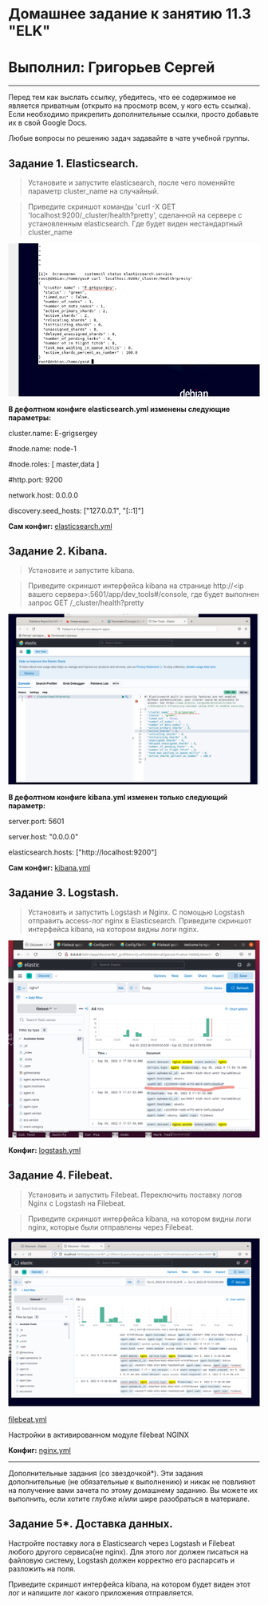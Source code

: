 # Домашнее задание к занятию 11.3 "ELK"
# Выполнил: Григорьев Сергей
____
 

Перед тем как выслать ссылку, убедитесь, что ее содержимое не является приватным (открыто на просмотр всем, у кого есть ссылка). Если необходимо прикрепить дополнительные ссылки, просто добавьте их в свой Google Docs.

Любые вопросы по решению задач задавайте в чате учебной группы.

## Задание 1. Elasticsearch.

> Установите и запустите elasticsearch, после чего поменяйте параметр cluster_name на случайный.

> Приведите скриншот команды 'curl -X GET 'localhost:9200/_cluster/health?pretty', сделанной на сервере с установленным elasticsearch. Где будет виден нестандартный cluster_name

![Alt text](https://github.com/greeksergius/homework/blob/main/ELK/2022-09-29_13-01-31.png)

**В дефолтном конфиге elasticsearch.yml изменены следующие параметры:**

cluster.name: E-grigsergey
 
 #node.name: node-1
 
 #node.roles: [ master,data ]
 
 #http.port: 9200

 network.host: 0.0.0.0
 
 discovery.seed_hosts: ["127.0.0.1", "[::1]"]

**Cам конфиг:** [elasticsearch.yml](https://github.com/greeksergius/homework/blob/main/ELK/elasticsearch.yml)

## Задание 2. Kibana.

> Установите и запустите kibana.

> Приведите скриншот интерфейса kibana на странице http://<ip вашего сервера>:5601/app/dev_tools#/console, где будет выполнен запрос GET /_cluster/health?pretty

![Alt text](https://github.com/greeksergius/homework/blob/main/ELK/2022-09-29_13-45-50.png)


**В дефолтном конфиге kibana.yml изменен только следующий параметр:**

server.port: 5601

server.host: "0.0.0.0"

elasticsearch.hosts: ["http://localhost:9200"]

**Cам конфиг:** [kibana.yml](https://github.com/greeksergius/homework/blob/main/ELK/kibana.yml)


## Задание 3. Logstash.

> Установить и запустить Logstash и Nginx. С помощью Logstash отправить access-лог nginx в Elasticsearch.
> Приведите скриншот интерфейса kibana, на котором видны логи nginx.

![Alt text](https://github.com/greeksergius/homework/blob/main/ELK/2022-10-01_10-27-34.png)

**Конфиг:** [logstash.yml](https://github.com/greeksergius/homework/blob/main/ELK/logstash.yml)

## Задание 4. Filebeat.

> Установить и запустить Filebeat. Переключить поставку логов Nginx с Logstash на Filebeat.

> Приведите скриншот интерфейса kibana, на котором видны логи nginx, которые были отправлены через Filebeat.


![Alt text](https://github.com/greeksergius/homework/blob/main/ELK/2022-10-05_13-39-01.png)

[filebeat.yml](https://github.com/greeksergius/homework/blob/main/ELK/filebeat.yml)

Настройки в активированном модуле filebeat NGINX

**Конфиг:** [nginx.yml](https://github.com/greeksergius/homework/blob/main/ELK/nginx.yml)

------
Дополнительные задания (со звездочкой*). Эти задания дополнительные (не обязательные к выполнению) и никак не повлияют на получение вами зачета по этому домашнему заданию. Вы можете их выполнить, если хотите глубже и/или шире разобраться в материале.

## Задание 5*. Доставка данных.

Настройте поставку лога в Elasticsearch через Logstash и Filebeat любого другого сервиса(не nginx). Для этого лог должен писаться на файловую систему, Logstash должен корректно его распарсить и разложить на поля.

Приведите скриншот интерфейса kibana, на котором будет виден этот лог и напишите лог какого приложения отправляется.
